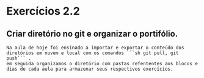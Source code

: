 # Exercícios 2.2

## Criar diretório no git e organizar o portifólio.
    Na aula de hoje foi ensinado a importar e exportar o conteúdo dos diretórios em nuvem e local com os comandos ```sh git pull, git push``` .
    em seguida organizamos o diretório com pastas refententes aos blocos e dias de cada aula para armazenar seus respectivos exercícios.
